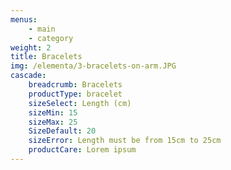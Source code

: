 ```yaml
---
menus:
    - main
    - category
weight: 2
title: Bracelets
img: /elementa/3-bracelets-on-arm.JPG
cascade:
    breadcrumb: Bracelets
    productType: bracelet
    sizeSelect: Length (cm)
    sizeMin: 15
    sizeMax: 25
    SizeDefault: 20
    sizeError: Length must be from 15cm to 25cm
    productCare: Lorem ipsum
---
```

